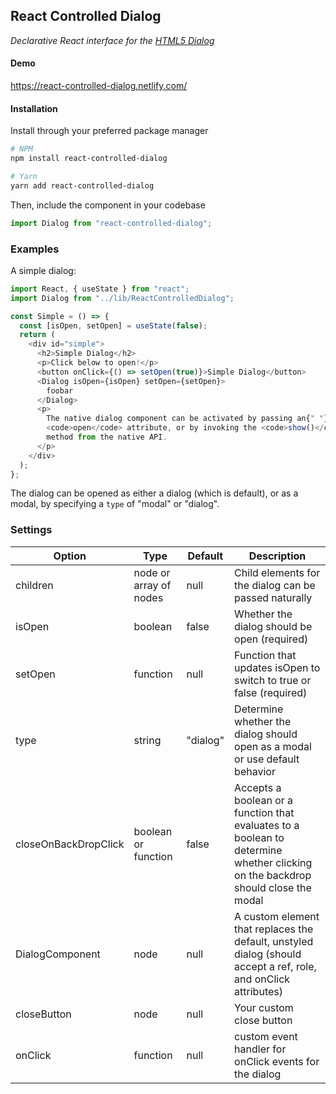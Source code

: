 ## React Controlled Dialog

_Declarative React interface for the [HTML5 Dialog](https://developer.mozilla.org/en-US/docs/Web/HTML/Element/dialog "HTML5 Dialog")_

#### Demo

https://react-controlled-dialog.netlify.com/

#### Installation

Install through your preferred package manager

```bash
# NPM
npm install react-controlled-dialog

# Yarn
yarn add react-controlled-dialog
```

Then, include the component in your codebase

```javascript
import Dialog from "react-controlled-dialog";
```

### Examples

A simple dialog:

```javascript
import React, { useState } from "react";
import Dialog from "../lib/ReactControlledDialog";

const Simple = () => {
  const [isOpen, setOpen] = useState(false);
  return (
    <div id="simple">
      <h2>Simple Dialog</h2>
      <p>Click below to open!</p>
      <button onClick={() => setOpen(true)}>Simple Dialog</button>
      <Dialog isOpen={isOpen} setOpen={setOpen}>
        foobar
      </Dialog>
      <p>
        The native dialog component can be activated by passing an{" "}
        <code>open</code> attribute, or by invoking the <code>show()</code>{" "}
        method from the native API.
      </p>
    </div>
  );
};
```

The dialog can be opened as either a dialog (which is default), or as a modal, by specifying a `type` of "modal" or "dialog".

### Settings

| Option               | Type                   | Default  | Description                                                                                                                      |
| -------------------- | ---------------------- | -------- | -------------------------------------------------------------------------------------------------------------------------------- |
| children             | node or array of nodes | null     | Child elements for the dialog can be passed naturally                                                                            |
| isOpen               | boolean                | false    | Whether the dialog should be open (required)                                                                                     |
| setOpen              | function               | null     | Function that updates isOpen to switch to true or false (required)                                                               |
| type                 | string                 | "dialog" | Determine whether the dialog should open as a modal or use default behavior                                                      |
| closeOnBackDropClick | boolean or function    | false    | Accepts a boolean or a function that evaluates to a boolean to determine whether clicking on the backdrop should close the modal |
| DialogComponent      | node                   | null     | A custom element that replaces the default, unstyled dialog (should accept a ref, role, and onClick attributes)                  |
| closeButton          | node                   | null     | Your custom close button                                                                                                         |
| onClick              | function               | null     | custom event handler for onClick events for the dialog                                                                           |
